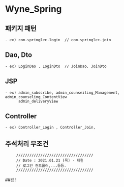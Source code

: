 # Wyne_Spring

## 패키지 패턴
    - ex) com.springlec.login  // com.springlec.join  

## Dao, Dto 
    - ex) LoginDao , LoginDto  // JoinDao, JoinDto

## JSP
    - ex) admin_subscribe, admin_counseiling_Management, admin_counseling_ContentView
          admin_deliveryView

## Controller
    - ex) Controller_Login , Controller_Join, 

## 주석처리 무조건  
         ///////////////////////////////////
         // Date : 2021.01.21 (목) - 태현 
         // 로그인 컨트롤러,...등등. 
         ///////////////////////////////////

##넵!